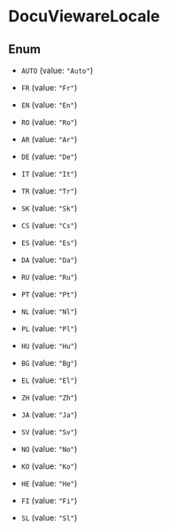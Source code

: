 

# DocuViewareLocale

## Enum


* `AUTO` (value: `"Auto"`)

* `FR` (value: `"Fr"`)

* `EN` (value: `"En"`)

* `RO` (value: `"Ro"`)

* `AR` (value: `"Ar"`)

* `DE` (value: `"De"`)

* `IT` (value: `"It"`)

* `TR` (value: `"Tr"`)

* `SK` (value: `"Sk"`)

* `CS` (value: `"Cs"`)

* `ES` (value: `"Es"`)

* `DA` (value: `"Da"`)

* `RU` (value: `"Ru"`)

* `PT` (value: `"Pt"`)

* `NL` (value: `"Nl"`)

* `PL` (value: `"Pl"`)

* `HU` (value: `"Hu"`)

* `BG` (value: `"Bg"`)

* `EL` (value: `"El"`)

* `ZH` (value: `"Zh"`)

* `JA` (value: `"Ja"`)

* `SV` (value: `"Sv"`)

* `NO` (value: `"No"`)

* `KO` (value: `"Ko"`)

* `HE` (value: `"He"`)

* `FI` (value: `"Fi"`)

* `SL` (value: `"Sl"`)



